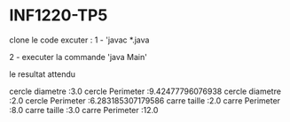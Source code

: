 # INF1220-TP5

clone le code excuter : 1 - 'javac *.java

2 - executer la commande  'java Main'

le resultat attendu

cercle diametre :3.0
cercle Perimeter :9.42477796076938
cercle diametre :2.0
cercle Perimeter :6.283185307179586
carre taille :2.0
carre Perimeter :8.0
carre taille :3.0
carre Perimeter :12.0
